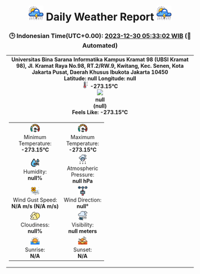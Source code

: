 # <h1 align='center'><img height='40' src='images/cloud.png'> Daily Weather Report <img height='40' src='images/cloud.png'></h1>
<h3 align='center'>🕒 Indonesian Time(UTC+0.00): <u>2023-12-30 05:33:02 WIB</u> (🤖Automated)</h3>

<table align='center'>
<tr>
<td align='center'><b>Universitas Bina Sarana Informatika Kampus Kramat 98 (UBSI Kramat 98), Jl. Kramat Raya No.98, RT.2/RW.9, Kwitang, Kec. Senen, Kota Jakarta Pusat, Daerah Khusus Ibukota Jakarta 10450</b><br><b>Latitude: null Longitude: null</b><br><img src='images/thermometer.png' height='18'> <b>-273.15°C</b><br><img src='https://openweathermap.org/img/w/null.png' height='50'><br><b>null</b><br><b>(null)</b><br><b>Feels Like: -273.15°C</b></td>
</tr>
<td>
<table>
<tr>
<td align='center'><img src='images/fast.png' height='25'><br>Minimum<br>Temperature:<br><b>-273.15°C</b></td>
<td align='center'><img src='images/fast.png' height='25'><br>Maximum<br>Temperature:<br><b>-273.15°C</b></td>
</tr>
<tr>
<td align='center'><img src='images/humidity.png' height='25'><br>Humidity:<br><b>null%</b></td>
<td align='center'><img src='images/atmospheric.png' height='25'><br>Atmospheric<br>Pressure:<br><b>null hPa</b></td>
</tr>
<tr>
<td align='center'><img src='images/air-flow.png' height='25'><br>Wind Gust Speed:<br><b>N/A m/s (N/A m/s)</b></td>
<td align='center'><img src='images/anemometer.png' height='25'><br>Wind Direction:<br><b>null°</b></td>
</tr>
<tr>
<td align='center'><img src='images/cloudy.png' height='25'><br>Cloudiness:<br><b>null%</b></td>
<td align='center'><img src='images/low-visibility.png' height='25'><br>Visibility:<br><b>null meters</b></td>
</tr>
<tr>
<td align='center'><img src='images/sunrise.png' height='25'><br>Sunrise:<br><b>N/A</b></td>
<td align='center'><img src='images/sunsets.png' height='25'><br>Sunset:<br><b>N/A</b></td>
</tr>
</table>
</table>
